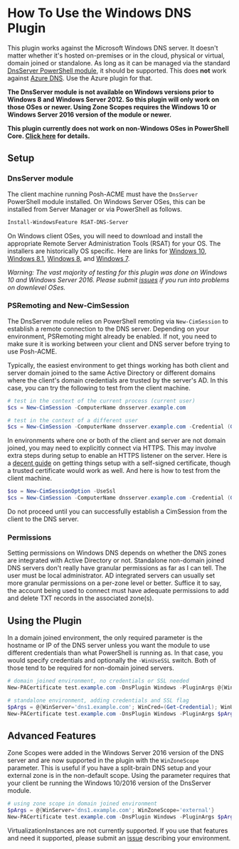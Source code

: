 # How To Use the Windows DNS Plugin

This plugin works against the Microsoft Windows DNS server. It doesn't matter whether it's hosted on-premises or in the cloud, physical or virtual, domain joined or standalone. As long as it can be managed via the standard [DnsServer PowerShell module](https://docs.microsoft.com/en-us/powershell/module/dnsserver), it should be supported. This does **not** work against [Azure DNS](https://azure.microsoft.com/en-us/services/dns/). Use the Azure plugin for that.

**The DnsServer module is not available on Windows versions prior to Windows 8 and Windows Server 2012. So this plugin will only work on those OSes or newer. Using Zone Scopes requires the Windows 10 or Windows Server 2016 version of the module or newer.**

**This plugin currently does not work on non-Windows OSes in PowerShell Core. [Click here](https://github.com/rmbolger/Posh-ACME/wiki/List-of-Supported-DNS-Providers) for details.**

## Setup

### DnsServer module

The client machine running Posh-ACME must have the `DnsServer` PowerShell module installed. On Windows Server OSes, this can be installed from Server Manager or via PowerShell as follows.

```powershell
Install-WindowsFeature RSAT-DNS-Server
```

On Windows client OSes, you will need to download and install the appropriate Remote Server Administration Tools (RSAT) for your OS. The installers are historically OS specific. Here are links for [Windows 10](https://www.microsoft.com/en-us/download/details.aspx?id=45520), [Windows 8.1](https://www.microsoft.com/en-us/download/details.aspx?id=39296), [Windows 8](https://www.microsoft.com/en-us/download/details.aspx?id=28972), and [Windows 7](https://www.microsoft.com/en-us/download/details.aspx?id=7887).

*Warning: The vast majority of testing for this plugin was done on Windows 10 and Windows Server 2016. Please submit [issues](https://github.com/rmbolger/Posh-ACME/issues) if you run into problems on downlevel OSes.*

### PSRemoting and New-CimSession

The DnsServer module relies on PowerShell remoting via `New-CimSession` to establish a remote connection to the DNS server. Depending on your environment, PSRemoting might already be enabled. If not, you need to make sure it is working between your client and DNS server before trying to use Posh-ACME.

Typically, the easiest environment to get things working has both client and server domain joined to the same Active Directory or different domains where the client's domain credentials are trusted by the server's AD. In this case, you can try the following to test from the client machine.

```powershell
# test in the context of the current process (current user)
$cs = New-CimSession -ComputerName dnsserver.example.com

# test in the context of a different user
$cs = New-CimSession -ComputerName dnsserver.example.com -Credential (Get-Credential)
```

In environments where one or both of the client and server are not domain joined, you may need to explicitly connect via HTTPS. This may involve extra steps during setup to enable an HTTPS listener on the server. Here is a [decent guide](https://4sysops.com/archives/powershell-remoting-over-https-with-a-self-signed-ssl-certificate/) on getting things setup with a self-signed certificate, though a trusted certificate would work as well. And here is how to test from the client machine.

```powershell
$so = New-CimSessionOption -UseSsl
$cs = New-CimSession -ComputerName dnsserver.example.com -Credential (Get-Credential) -SessionOptions $so
```

Do not proceed until you can successfully establish a CimSession from the client to the DNS server.

### Permissions

Setting permissions on Windows DNS depends on whether the DNS zones are integrated with Active Directory or not. Standalone non-domain joined DNS servers don't really have granular permissions as far as I can tell. The user must be local administrator. AD integrated servers can usually set more granular permissions on a per-zone level or better. Suffice it to say, the account being used to connect must have adequate permissions to add and delete TXT records in the associated zone(s).

## Using the Plugin

In a domain joined environment, the only required parameter is the hostname or IP of the DNS server unless you want the module to use different credentials than what PowerShell is running as. In that case, you would specify credentials and optionally the `-WinUseSSL` switch. Both of those tend to be required for non-domain joined servers.

```powershell
# domain joined environment, no credentials or SSL needed
New-PACertificate test.example.com -DnsPlugin Windows -PluginArgs @{WinServer='dns1.example.com'}

# standalone environment, adding credentials and SSL flag
$pArgs = @{WinServer='dns1.example.com'; WinCred=(Get-Credential); WinUseSSL=$true}
New-PACertificate test.example.com -DnsPlugin Windows -PluginArgs $pArgs
```

## Advanced Features

Zone Scopes were added in the Windows Server 2016 version of the DNS server and are now supported in the plugin with the `WinZoneScope` parameter. This is useful if you have a split-brain DNS setup and your external zone is in the non-default scope. Using the parameter requires that your client be running the Windows 10/2016 version of the DnsServer module.

```powershell
# using zone scope in domain joined environment
$pArgs = @{WinServer='dns1.example.com'; WinZoneScope='external'}
New-PACertificate test.example.com -DnsPlugin Windows -PluginArgs $pArgs
```

VirtualizationInstances are not currently supported. If you use that features and need it supported, please submit an [issue](https://github.com/rmbolger/Posh-ACME/issues) describing your environment.

